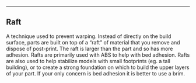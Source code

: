 ---
## Raft
A technique used to prevent warping. Instead of directly on the build surface, parts are built on top of a “raft” of material that you remove and dispose of post-print. The raft is larger than the part and so has more adhesion. Rafts are primarily used with ABS to help with bed adhesion. Rafts are also used to help stabilize models with small footprints (eg. a tall building), or to create a strong foundation on which to build the upper layers of your part. If your only concern is bed adhesion it is better to use a brim.
